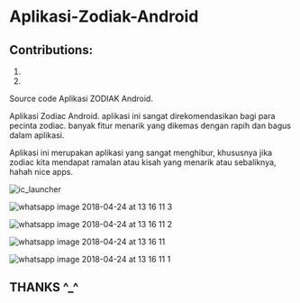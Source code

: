 # Aplikasi-Zodiak-Android

## Contributions: 
1. 
2.


Source code Aplikasi ZODIAK Android. 

Aplikasi Zodiac Android. aplikasi ini sangat direkomendasikan bagi para pecinta zodiac. banyak fitur menarik yang dikemas dengan rapih dan bagus dalam aplikasi.

Aplikasi ini merupakan aplikasi yang sangat menghibur, khususnya jika zodiac kita mendapat ramalan atau kisah yang menarik atau sebaliknya, hahah nice apps.

![ic_launcher](https://user-images.githubusercontent.com/23120897/38767407-f9b4a45c-4012-11e8-945d-86737e9c7dd3.png)

![whatsapp image 2018-04-24 at 13 16 11 3](https://user-images.githubusercontent.com/23120897/39167461-ccab984c-47c1-11e8-87cc-2f9989abab45.jpeg)

![whatsapp image 2018-04-24 at 13 16 11 2](https://user-images.githubusercontent.com/23120897/39167460-cc5b5cc4-47c1-11e8-85e5-c83494494d92.jpeg)

![whatsapp image 2018-04-24 at 13 16 11](https://user-images.githubusercontent.com/23120897/39167458-cba31c0e-47c1-11e8-93b8-92a1bd1b39a4.jpeg)

![whatsapp image 2018-04-24 at 13 16 11 1](https://user-images.githubusercontent.com/23120897/39167459-cbf0299a-47c1-11e8-94b3-d71d7b5ae9d7.jpeg)

## THANKS ^_^ 


